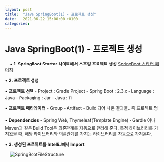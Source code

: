 ```yaml
---
layout: post
title:  "Java SpringBoot(1) - 프로젝트 생성"
date:   2021-06-22 15:00:00 +0100
categories:
---
```


# Java SpringBoot(1) - 프로젝트 생성
&nbsp;
&nbsp;
• **1. SpringBoot Starter 사이트에서 스프링 프로젝트 생성**
[SpringBoot 스타터 페이지](https://start.spring.io/)

• **2. 프로젝트 생성**

• **프로젝트 선택**
    - Project : Gradle Project
    - Spring Boot : 2.3.x
    - Language : Java
    - Packaging : Jar
    - Java : 11

• **프로젝트 메타데이터**
    - Group
    - Artifact - Build 되어 나온 결과물...즉 프로젝트 명

• **Dependencies**
    - Spring Web, Thymeleaf(Template Engine)
    - Gardle 이나 Maven과 같은 Build Tool은 의존관계를 자동으로 관리해 준다. 특정 라이브러리를 가져왔을 때, 해당 라이브러리와 의존관계를 가지는 라이브러리를 자동으로 가져온다.

• **3. 생성된 프로젝트를 IntelliJ에서 Import**

&nbsp;
&nbsp;
![SpringBootFileStructure](../../../../assets/images/SpringBoot_Structure.png)